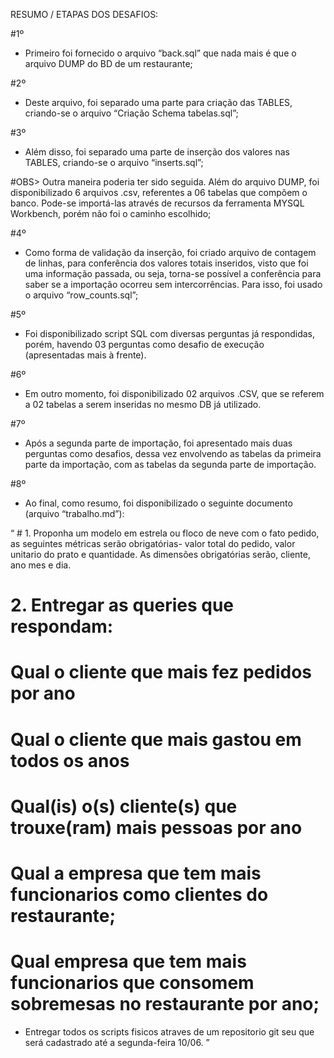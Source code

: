 
RESUMO / ETAPAS DOS DESAFIOS:


#1º
- Primeiro foi fornecido o arquivo “back.sql” que nada mais é que o arquivo DUMP do BD de um restaurante;

#2º
- Deste arquivo, foi separado uma parte para criação das TABLES, criando-se o arquivo “Criação Schema tabelas.sql”;

#3º
- Além disso, foi separado uma parte de inserção dos valores nas TABLES, criando-se o arquivo “inserts.sql”;

#OBS> 
Outra maneira poderia ter sido seguida. Além do arquivo DUMP, foi disponibilizado 6 arquivos .csv, referentes a 06 tabelas que compõem o banco. Pode-se importá-las através de recursos da ferramenta  MYSQL Workbench, porém não foi o caminho escolhido;

#4º
- Como forma de validação da inserção, foi criado arquivo de contagem de linhas, para conferência dos valores totais inseridos, visto que foi uma informação passada, ou seja, torna-se possível a conferência para saber se a importação ocorreu sem intercorrências. Para isso, foi usado o arquivo “row_counts.sql”;

#5º
- Foi disponibilizado script SQL com diversas perguntas já respondidas, porém, havendo 03 perguntas como desafio de execução (apresentadas mais à frente). 

#6º
- Em outro momento, foi disponibilizado 02 arquivos .CSV, que se referem a 02 tabelas a serem inseridas no mesmo DB já utilizado.

#7º
- Após a segunda parte de importação, foi apresentado mais duas perguntas como desafios, dessa vez envolvendo as tabelas da primeira parte da importação, com as tabelas da segunda parte de importação.

#8º
- Ao final, como resumo, foi disponibilizado o seguinte documento (arquivo “trabalho.md”):


“ # 1. Proponha um modelo em estrela ou floco de neve com o fato pedido, as seguintes métricas serão obrigatórias- valor total do pedido, valor unitario do prato e quantidade. As dimensões obrigatórias serão, cliente, ano mes e dia.


# 2. Entregar as queries que respondam:

# Qual o cliente que mais fez pedidos por ano
# Qual o cliente que mais gastou em todos os anos
# Qual(is) o(s) cliente(s) que trouxe(ram) mais pessoas por ano

# Qual a empresa que tem mais funcionarios como clientes do restaurante;
# Qual empresa que tem mais funcionarios que consomem sobremesas no restaurante por ano;

- Entregar todos os scripts fisicos atraves de um repositorio git seu que será cadastrado até a segunda-feira 10/06. ”
